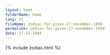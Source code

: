 ```yaml
---
layout: home
folderName: home
lang: nl
fileName: zodiac-for-given-17-november-1994
permalink: zodiac-for-given-17-november-1994
date: 17-11-1994
---
```

{% include zodiac.html %}
